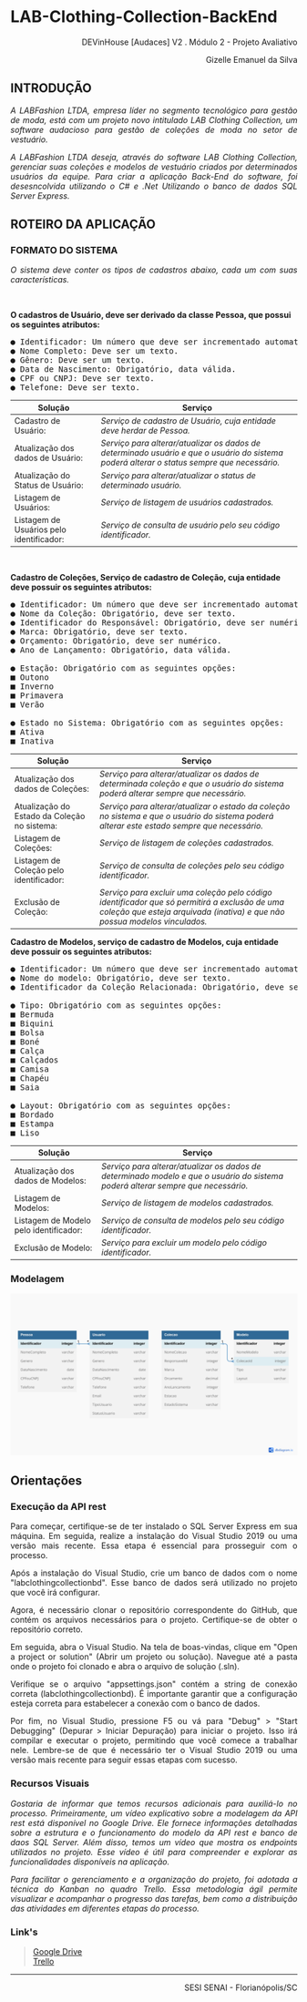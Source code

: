 # LAB-Clothing-Collection-BackEnd
<p align="right">DEVinHouse [Audaces] V2 . Módulo 2 - Projeto Avaliativo</p>
<p align="right"> Gizelle Emanuel da Silva</p>

## INTRODUÇÃO
<p style="text-align: justify;"><em> A LABFashion LTDA, empresa líder no segmento tecnológico para gestão de moda, está com um projeto novo intitulado LAB Clothing Collection, um software audacioso para gestão de coleções de moda no setor de vestuário.</em></p>

<p style="text-align: justify;"><em> A LABFashion LTDA deseja, através do software LAB Clothing Collection, gerenciar suas coleções e modelos de vestuário criados por determinados usuários da equipe. Para criar a aplicação Back-End do software, foi desesncolvida utilizando o C# e .Net Utilizando o banco de dados SQL Server Express.</em></p>


## ROTEIRO DA APLICAÇÃO
### FORMATO DO SISTEMA 
<p style="text-align: justify;"><em> O sistema deve conter os tipos de cadastros abaixo, cada um com suas características. </em></p> </br>

**O cadastros de Usuário, deve ser derivado da classe Pessoa, que possui os seguintes atributos:**
<pre>
● Identificador: Um número que deve ser incrementado automaticamente.
● Nome Completo: Deve ser um texto.
● Gênero: Deve ser um texto.
● Data de Nascimento: Obrigatório, data válida.
● CPF ou CNPJ: Deve ser texto.
● Telefone: Deve ser texto.
</pre>
| Solução |  Serviço |
|----------| ----------|
|  Cadastro de Usuário: | <em> Serviço de cadastro de Usuário, cuja entidade deve herdar de Pessoa. | 
|  Atualização dos dados de Usuário: | <em>   Serviço para alterar/atualizar os dados de determinado usuário e que o usuário do sistema poderá alterar o status sempre que necessário.  |
|  Atualização do Status de Usuário: | <em>  Serviço para alterar/atualizar o status de determinado usuário. |
|  Listagem de Usuários: | <em>   Serviço de listagem de usuários cadastrados. |
|  Listagem de Usuários pelo identificador: | <em> Serviço de consulta de usuário pelo seu código identificador. |
</br>
  
**Cadastro de Coleções, Serviço de cadastro de Coleção, cuja entidade deve possuir os seguintes atributos:** 
 <pre>
● Identificador: Um número que deve ser incrementado automaticamente.
● Nome da Coleção: Obrigatório, deve ser texto.
● Identificador do Responsável: Obrigatório, deve ser numérico.
● Marca: Obrigatório, deve ser texto.
● Orçamento: Obrigatório, deve ser numérico.
● Ano de Lançamento: Obrigatório, data válida.

● Estação: Obrigatório com as seguintes opções:
■ Outono
■ Inverno
■ Primavera
■ Verão

● Estado no Sistema: Obrigatório com as seguintes opções:
■ Ativa
■ Inativa
</pre>
| Solução |  Serviço |
|----------| ----------|
|  Atualização dos dados de Coleções: | <em> Serviço para alterar/atualizar os dados de determinada coleção e que o usuário do sistema poderá alterar sempre que necessário.  | 
|  Atualização do Estado da Coleção no sistema: | <em> Serviço para alterar/atualizar o estado da coleção no sistema e que o usuário do sistema poderá alterar este estado sempre que necessário.  |
|  Listagem de Coleções: | <em>  Serviço de listagem de coleções cadastrados. |
|  Listagem de Coleção pelo identificador: | <em> Serviço de consulta de coleções pelo seu código identificador. |
|  Exclusão de Coleção: | <em> Serviço para excluir uma coleção pelo código identificador que só permitirá a exclusão de uma coleção que esteja arquivada (inativa) e que não possua modelos vinculados.  |
  
**Cadastro de Modelos, serviço de cadastro de Modelos, cuja entidade deve possuir os seguintes atributos:** 
 <pre>
● Identificador: Um número que deve ser incrementado automaticamente.
● Nome do modelo: Obrigatório, deve ser texto.
● Identificador da Coleção Relacionada: Obrigatório, deve ser numérico.

● Tipo: Obrigatório com as seguintes opções:
■ Bermuda
■ Biquini
■ Bolsa
■ Boné
■ Calça
■ Calçados
■ Camisa
■ Chapéu
■ Saia

● Layout: Obrigatório com as seguintes opções:
■ Bordado
■ Estampa
■ Liso
</pre>
| Solução |  Serviço |
|----------| ----------|
|  Atualização dos dados de Modelos: | <em> Serviço para alterar/atualizar os dados de determinado modelo e que o usuário do sistema poderá alterar sempre que necessário.  | 
|  Listagem de Modelos: | <em> Serviço de listagem de modelos cadastrados.  |
|  Listagem de Modelo pelo identificador: | <em>  Serviço de consulta de modelos pelo seu código identificador. |
|  Exclusão de Modelo: | <em> Serviço para excluir um modelo pelo código identificador. |
> 
> 

### Modelagem
<img aling="center" src="./modelagem.jpg" /> 




## Orientações 
### Execução da API rest
<p align="justify">Para começar, certifique-se de ter instalado o SQL Server Express em sua máquina. Em seguida, realize a instalação do Visual Studio 2019 ou uma versão mais recente. Essa etapa é essencial para prosseguir com o processo.</p>

<p align="justify">Após a instalação do Visual Studio, crie um banco de dados com o nome "labclothingcollectionbd". Esse banco de dados será utilizado no projeto que você irá configurar.</p>

<p align="justify">Agora, é necessário clonar o repositório correspondente do GitHub, que contém os arquivos necessários para o projeto. Certifique-se de obter o repositório correto.</p>

<p align="justify">Em seguida, abra o Visual Studio. Na tela de boas-vindas, clique em "Open a project or solution" (Abrir um projeto ou solução). Navegue até a pasta onde o projeto foi clonado e abra o arquivo de solução (.sln).</p>

<p align="justify">Verifique se o arquivo "appsettings.json" contém a string de conexão correta (labclothingcollectionbd). É importante garantir que a configuração esteja correta para estabelecer a conexão com o banco de dados.</p>

<p align="justify">Por fim, no Visual Studio, pressione F5 ou vá para "Debug" > "Start Debugging" (Depurar > Iniciar Depuração) para iniciar o projeto. Isso irá compilar e executar o projeto, permitindo que você comece a trabalhar nele. Lembre-se de que é necessário ter o Visual Studio 2019 ou uma versão mais recente para seguir essas etapas com sucesso.</p>

### Recursos Visuais
<p align="justify"><em> Gostaria de informar que temos recursos adicionais para auxiliá-lo no processo. Primeiramente, um vídeo explicativo sobre a modelagem da API rest está disponível no Google Drive. Ele fornece informações detalhadas sobre a estrutura e o funcionamento do modelo da API rest e banco de daos SQL Server. Além disso, temos um vídeo que mostra os endpoints utilizados no projeto. Esse vídeo é útil para compreender e explorar as funcionalidades disponíveis na aplicação.</em></p>

<p align="justify"><em> Para facilitar o gerenciamento e a organização do projeto, foi adotada a técnica do Kanban no quadro Trello. Essa metodologia ágil permite visualizar e acompanhar o progresso das tarefas, bem como a distribuição das atividades em diferentes etapas do processo. </em></p>

### Link's
> [Google Drive](https://drive.google.com/drive/folders/1cLr-dzeDQ2KANPvFg3cpiZflkdX-FiEP?usp=sharing) <br>
> [Trello](https://trello.com/invite/b/FFZFJuPi/ATTI5f4b90b57833bb40a9ef39d7ffd4e013175830B0/modulo-ii-projeto-avaliativo-devinhouse)

<hr>
<p align="right"> SESI SENAI - Florianópolis/SC</p>
